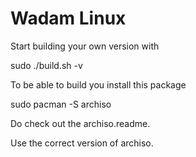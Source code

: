 # Wadam Linux

Start building your own version with 

sudo ./build.sh -v

To be able to build you install this package

sudo pacman -S archiso

Do check out the archiso.readme.

Use the correct version of archiso.
